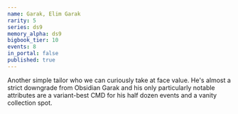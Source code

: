 ```yaml
---
name: Garak, Elim Garak
rarity: 5
series: ds9
memory_alpha: ds9
bigbook_tier: 10
events: 8
in_portal: false
published: true
---
```


Another simple tailor who we can curiously take at face value. He's almost a strict downgrade from Obsidian Garak and his only particularly notable attributes are a variant-best CMD for his half dozen events and a vanity collection spot.
